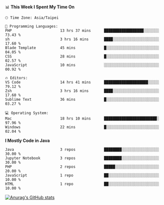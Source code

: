 <!--### Hi there 👋-->

<!--
**treevel/treevel** is a ✨ _special_ ✨ repository because its `README.md` (this file) appears on your GitHub profile.

Here are some ideas to get you started:

- 🔭 I’m currently working on ...
- 🌱 I’m currently learning ...
- 👯 I’m looking to collaborate on ...
- 🤔 I’m looking for help with ...
- 💬 Ask me about ...
- 📫 How to reach me: ...
- 😄 Pronouns: ...
- ⚡ Fun fact: ...
-->

<!--START_SECTION:waka-->
📊 **This Week I Spent My Time On** 

```text
🕑︎ Time Zone: Asia/Taipei

💬 Programming Languages: 
PHP                      13 hrs 37 mins      ██████████████████░░░░░░░   73.43 % 
sh                       3 hrs 16 mins       ████░░░░░░░░░░░░░░░░░░░░░   17.60 % 
Blade Template           45 mins             █░░░░░░░░░░░░░░░░░░░░░░░░   04.05 % 
CSS                      28 mins             █░░░░░░░░░░░░░░░░░░░░░░░░   02.57 % 
JavaScript               10 mins             ░░░░░░░░░░░░░░░░░░░░░░░░░   00.92 % 

🔥 Editors: 
VS Code                  14 hrs 41 mins      ████████████████████░░░░░   79.12 % 
Zsh                      3 hrs 16 mins       ████░░░░░░░░░░░░░░░░░░░░░   17.60 % 
Sublime Text             36 mins             █░░░░░░░░░░░░░░░░░░░░░░░░   03.27 % 

💻 Operating System: 
Mac                      18 hrs 10 mins      ████████████████████████░   97.96 % 
Windows                  22 mins             █░░░░░░░░░░░░░░░░░░░░░░░░   02.04 % 
```

**I Mostly Code in Java** 

```text
Java                     3 repos             ████████░░░░░░░░░░░░░░░░░   30.00 % 
Jupyter Notebook         3 repos             ████████░░░░░░░░░░░░░░░░░   30.00 % 
PHP                      2 repos             █████░░░░░░░░░░░░░░░░░░░░   20.00 % 
JavaScript               1 repo              ██░░░░░░░░░░░░░░░░░░░░░░░   10.00 % 
HTML                     1 repo              ██░░░░░░░░░░░░░░░░░░░░░░░   10.00 % 
```




<!--END_SECTION:waka-->

<!-- GitHub Stats Card-->
[![Anurag's GitHub stats](https://github-readme-stats.vercel.app/api?username=treevel&show_icons=true&theme=monokai&count_private=true)](https://github.com/anuraghazra/github-readme-stats)
